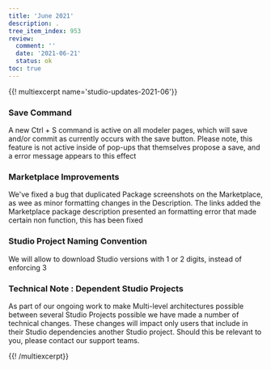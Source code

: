```yaml
---
title: 'June 2021'
description: .
tree_item_index: 953
review:
  comment: ''
  date: '2021-06-21'
  status: ok
toc: true
---
```


{{! multiexcerpt name='studio-updates-2021-06'}}


### Save Command

A new Ctrl + S command is active on all modeler pages, which will save and/or commit as currently occurs with the save button. Please note, this feature is not active inside of pop-ups that themselves propose a save, and a error message appears to this effect


### Marketplace Improvements

We've fixed a bug that duplicated Package screenshots on the Marketplace, as wee as minor formatting changes in the Description. The links added the Marketplace package description presented an formatting error that made certain non function, this has been fixed 


### Studio Project Naming Convention

We will allow to download Studio versions with 1 or 2 digits, instead of enforcing 3


### Technical Note : Dependent Studio Projects 

As part of our ongoing work to make Multi-level architectures possible between several Studio Projects possible we have made a number of technical changes. These changes will impact only users that include in their Studio dependencies another Studio project. Should this be relevant to you, please contact our support teams. 



{{! /multiexcerpt}}
